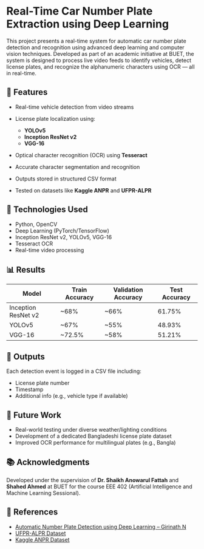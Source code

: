 
# Real-Time Car Number Plate Extraction using Deep Learning 

This project presents a real-time system for automatic car number plate detection and recognition using advanced deep learning and computer vision techniques. Developed as part of an academic initiative at BUET, the system is designed to process live video feeds to identify vehicles, detect license plates, and recognize the alphanumeric characters using OCR — all in real-time.

## 🔧 Features

* Real-time vehicle detection from video streams
* License plate localization using:

  * **YOLOv5**
  * **Inception ResNet v2**
  * **VGG-16**
* Optical character recognition (OCR) using **Tesseract**
* Accurate character segmentation and recognition
* Outputs stored in structured CSV format
* Tested on datasets like **Kaggle ANPR** and **UFPR-ALPR**

## 🧠 Technologies Used

* Python, OpenCV
* Deep Learning (PyTorch/TensorFlow)
* Inception ResNet v2, YOLOv5, VGG-16
* Tesseract OCR
* Real-time video processing

## 📊 Results

| Model               | Train Accuracy | Validation Accuracy | Test Accuracy |
| ------------------- | -------------- | ------------------- | ------------- |
| Inception ResNet v2 | \~68%          | \~66%               | 61.75%        |
| YOLOv5              | \~67%          | \~55%               | 48.93%        |
| VGG-16              | \~72.5%        | \~58%               | 51.21%        |

## 📁 Outputs

Each detection event is logged in a CSV file including:

* License plate number
* Timestamp
* Additional info (e.g., vehicle type if available)

## 🔬 Future Work

* Real-world testing under diverse weather/lighting conditions
* Development of a dedicated Bangladeshi license plate dataset
* Improved OCR performance for multilingual plates (e.g., Bangla)

## 📚 Acknowledgments

Developed under the supervision of **Dr. Shaikh Anowarul Fattah** and **Shahed Ahmed** at BUET for the course EEE 402 (Artificial Intelligence and Machine Learning Sessional).

## 📎 References

* [Automatic Number Plate Detection using Deep Learning – Girinath N](https://ieeexplore.ieee.org/document/10009582)
* [UFPR-ALPR Dataset](https://paperswithcode.com/dataset1/ufpr-alpr)
* [Kaggle ANPR Dataset](https://www.kaggle.com/datasets/andrewmvd/car-plate-detection)
